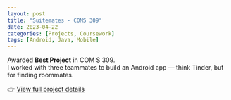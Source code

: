 ```yaml
---
layout: post
title: "Suitemates - COMS 309"
date: 2023-04-22
categories: [Projects, Coursework]
tags: [Android, Java, Mobile]
---
```


Awarded **Best Project** in COM S 309.  
I worked with three teammates to build an Android app — think Tinder, but for finding roommates.

👉 [View full project details](/projects/suitemates)